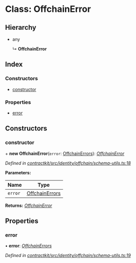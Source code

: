 # Class: OffchainError

## Hierarchy

* any

  ↳ **OffchainError**

## Index

### Constructors

* [constructor](_identity_offchain_schema_utils_.offchainerror.md#constructor)

### Properties

* [error](_identity_offchain_schema_utils_.offchainerror.md#error)

## Constructors

###  constructor

\+ **new OffchainError**(`error`: [OffchainErrors](../modules/_identity_offchain_data_wrapper_.md#offchainerrors)): *[OffchainError](_identity_offchain_schema_utils_.offchainerror.md)*

*Defined in [contractkit/src/identity/offchain/schema-utils.ts:18](https://github.com/celo-org/celo-monorepo/blob/master/packages/contractkit/src/identity/offchain/schema-utils.ts#L18)*

**Parameters:**

Name | Type |
------ | ------ |
`error` | [OffchainErrors](../modules/_identity_offchain_data_wrapper_.md#offchainerrors) |

**Returns:** *[OffchainError](_identity_offchain_schema_utils_.offchainerror.md)*

## Properties

###  error

• **error**: *[OffchainErrors](../modules/_identity_offchain_data_wrapper_.md#offchainerrors)*

*Defined in [contractkit/src/identity/offchain/schema-utils.ts:19](https://github.com/celo-org/celo-monorepo/blob/master/packages/contractkit/src/identity/offchain/schema-utils.ts#L19)*
